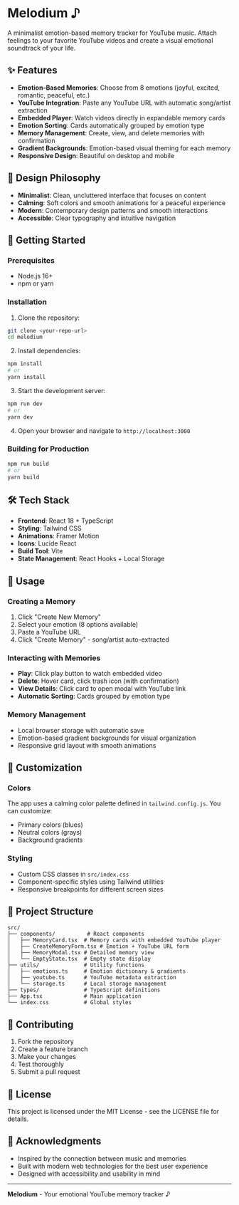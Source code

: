 # Melodium ♪

A minimalist emotion-based memory tracker for YouTube music. Attach feelings to your favorite YouTube videos and create a visual emotional soundtrack of your life.

## ✨ Features

- **Emotion-Based Memories**: Choose from 8 emotions (joyful, excited, romantic, peaceful, etc.)
- **YouTube Integration**: Paste any YouTube URL with automatic song/artist extraction
- **Embedded Player**: Watch videos directly in expandable memory cards
- **Emotion Sorting**: Cards automatically grouped by emotion type
- **Memory Management**: Create, view, and delete memories with confirmation
- **Gradient Backgrounds**: Emotion-based visual theming for each memory
- **Responsive Design**: Beautiful on desktop and mobile

## 🎨 Design Philosophy

- **Minimalist**: Clean, uncluttered interface that focuses on content
- **Calming**: Soft colors and smooth animations for a peaceful experience
- **Modern**: Contemporary design patterns and smooth interactions
- **Accessible**: Clear typography and intuitive navigation

## 🚀 Getting Started

### Prerequisites

- Node.js 16+ 
- npm or yarn

### Installation

1. Clone the repository:
```bash
git clone <your-repo-url>
cd melodium
```

2. Install dependencies:
```bash
npm install
# or
yarn install
```

3. Start the development server:
```bash
npm run dev
# or
yarn dev
```

4. Open your browser and navigate to `http://localhost:3000`

### Building for Production

```bash
npm run build
# or
yarn build
```

## 🛠️ Tech Stack

- **Frontend**: React 18 + TypeScript
- **Styling**: Tailwind CSS
- **Animations**: Framer Motion
- **Icons**: Lucide React
- **Build Tool**: Vite
- **State Management**: React Hooks + Local Storage

## 📱 Usage

### Creating a Memory

1. Click "Create New Memory"
2. Select your emotion (8 options available)
3. Paste a YouTube URL
4. Click "Create Memory" - song/artist auto-extracted

### Interacting with Memories

- **Play**: Click play button to watch embedded video
- **Delete**: Hover card, click trash icon (with confirmation)
- **View Details**: Click card to open modal with YouTube link
- **Automatic Sorting**: Cards grouped by emotion type

### Memory Management

- Local browser storage with automatic save
- Emotion-based gradient backgrounds for visual organization
- Responsive grid layout with smooth animations

## 🔧 Customization

### Colors
The app uses a calming color palette defined in `tailwind.config.js`. You can customize:
- Primary colors (blues)
- Neutral colors (grays)
- Background gradients

### Styling
- Custom CSS classes in `src/index.css`
- Component-specific styles using Tailwind utilities
- Responsive breakpoints for different screen sizes

## 📁 Project Structure

```
src/
├── components/          # React components
│   ├── MemoryCard.tsx  # Memory cards with embedded YouTube player
│   ├── CreateMemoryForm.tsx # Emotion + YouTube URL form
│   ├── MemoryModal.tsx # Detailed memory view
│   └── EmptyState.tsx  # Empty state display
├── utils/              # Utility functions
│   ├── emotions.ts     # Emotion dictionary & gradients
│   ├── youtube.ts      # YouTube metadata extraction
│   └── storage.ts      # Local storage management
├── types/              # TypeScript definitions
├── App.tsx             # Main application
└── index.css           # Global styles
```

## 🤝 Contributing

1. Fork the repository
2. Create a feature branch
3. Make your changes
4. Test thoroughly
5. Submit a pull request

## 📄 License

This project is licensed under the MIT License - see the LICENSE file for details.

## 🙏 Acknowledgments

- Inspired by the connection between music and memories
- Built with modern web technologies for the best user experience
- Designed with accessibility and usability in mind

---

**Melodium** - Your emotional YouTube memory tracker ♪